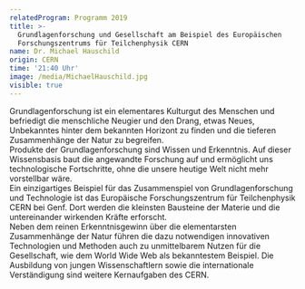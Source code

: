```yaml
---
relatedProgram: Programm 2019
title: >-
  Grundlagenforschung und Gesellschaft am Beispiel des Europäischen
  Forschungszentrums für Teilchenphysik CERN
name: Dr. Michael Hauschild
origin: CERN
time: '21:40 Uhr'
image: /media/MichaelHauschild.jpg
visible: true
---
```

Grundlagenforschung ist ein elementares Kulturgut des Menschen und befriedigt die menschliche Neugier und den Drang, etwas Neues, Unbekanntes hinter dem bekannten Horizont zu finden und die tieferen Zusammenhänge der Natur zu begreifen.\
Produkte der Grundlagenforschung sind Wissen und Erkenntnis. Auf dieser Wissensbasis baut die angewandte Forschung auf und ermöglicht uns technologische Fortschritte, ohne die unsere heutige Welt nicht mehr vorstellbar wäre.\
Ein einzigartiges Beispiel für das Zusammenspiel von Grundlagenforschung und Technologie ist das Europäische Forschungszentrum für Teilchenphysik CERN bei Genf. Dort werden die kleinsten Bausteine der Materie und die untereinander wirkenden Kräfte erforscht.\
Neben dem reinen Erkenntnisgewinn über die elementarsten Zusammenhänge der Natur führen die dazu notwendigen innovativen Technologien und Methoden auch zu unmittelbarem Nutzen für die Gesellschaft, wie dem World Wide Web als bekanntestem Beispiel. Die Ausbildung von jungen Wissenschaftlern sowie die internationale Verständigung sind weitere Kernaufgaben des CERN.

